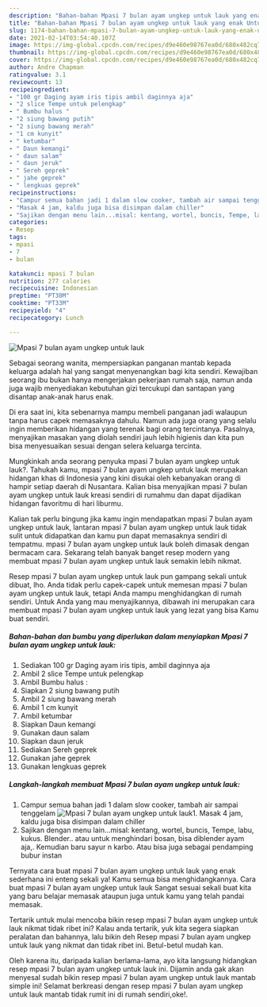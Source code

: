 ```yaml
---
description: "Bahan-bahan Mpasi 7 bulan ayam ungkep untuk lauk yang enak Untuk Jualan"
title: "Bahan-bahan Mpasi 7 bulan ayam ungkep untuk lauk yang enak Untuk Jualan"
slug: 1174-bahan-bahan-mpasi-7-bulan-ayam-ungkep-untuk-lauk-yang-enak-untuk-jualan
date: 2021-02-14T03:54:40.107Z
image: https://img-global.cpcdn.com/recipes/d9e460e98767ea0d/680x482cq70/mpasi-7-bulan-ayam-ungkep-untuk-lauk-foto-resep-utama.jpg
thumbnail: https://img-global.cpcdn.com/recipes/d9e460e98767ea0d/680x482cq70/mpasi-7-bulan-ayam-ungkep-untuk-lauk-foto-resep-utama.jpg
cover: https://img-global.cpcdn.com/recipes/d9e460e98767ea0d/680x482cq70/mpasi-7-bulan-ayam-ungkep-untuk-lauk-foto-resep-utama.jpg
author: Andre Chapman
ratingvalue: 3.1
reviewcount: 13
recipeingredient:
- "100 gr Daging ayam iris tipis ambil daginnya aja"
- "2 slice Tempe untuk pelengkap"
- " Bumbu halus "
- "2 siung bawang putih"
- "2 siung bawang merah"
- "1 cm kunyit"
- " ketumbar"
- " Daun kemangi"
- " daun salam"
- " daun jeruk"
- " Sereh geprek"
- " jahe geprek"
- " lengkuas geprek"
recipeinstructions:
- "Campur semua bahan jadi 1 dalam slow cooker, tambah air sampai tenggelam"
- "Masak 4 jam, kaldu juga bisa disimpan dalam chiller"
- "Sajikan dengan menu lain...misal: kentang, wortel, buncis, Tempe, labu, kukus. Blender.. atau untuk menghindari bosan, bisa diblender ayam aja,. Kemudian baru sayur n karbo. Atau bisa juga sebagai pendamping bubur instan"
categories:
- Resep
tags:
- mpasi
- 7
- bulan

katakunci: mpasi 7 bulan 
nutrition: 277 calories
recipecuisine: Indonesian
preptime: "PT30M"
cooktime: "PT33M"
recipeyield: "4"
recipecategory: Lunch

---
```



![Mpasi 7 bulan ayam ungkep untuk lauk](https://img-global.cpcdn.com/recipes/d9e460e98767ea0d/680x482cq70/mpasi-7-bulan-ayam-ungkep-untuk-lauk-foto-resep-utama.jpg)

Sebagai seorang wanita, mempersiapkan panganan mantab kepada keluarga adalah hal yang sangat menyenangkan bagi kita sendiri. Kewajiban seorang ibu bukan hanya mengerjakan pekerjaan rumah saja, namun anda juga wajib menyediakan kebutuhan gizi tercukupi dan santapan yang disantap anak-anak harus enak.

Di era  saat ini, kita sebenarnya mampu membeli panganan jadi walaupun tanpa harus capek memasaknya dahulu. Namun ada juga orang yang selalu ingin memberikan hidangan yang terenak bagi orang tercintanya. Pasalnya, menyajikan masakan yang diolah sendiri jauh lebih higienis dan kita pun bisa menyesuaikan sesuai dengan selera keluarga tercinta. 



Mungkinkah anda seorang penyuka mpasi 7 bulan ayam ungkep untuk lauk?. Tahukah kamu, mpasi 7 bulan ayam ungkep untuk lauk merupakan hidangan khas di Indonesia yang kini disukai oleh kebanyakan orang di hampir setiap daerah di Nusantara. Kalian bisa menyajikan mpasi 7 bulan ayam ungkep untuk lauk kreasi sendiri di rumahmu dan dapat dijadikan hidangan favoritmu di hari liburmu.

Kalian tak perlu bingung jika kamu ingin mendapatkan mpasi 7 bulan ayam ungkep untuk lauk, lantaran mpasi 7 bulan ayam ungkep untuk lauk tidak sulit untuk didapatkan dan kamu pun dapat memasaknya sendiri di tempatmu. mpasi 7 bulan ayam ungkep untuk lauk boleh dimasak dengan bermacam cara. Sekarang telah banyak banget resep modern yang membuat mpasi 7 bulan ayam ungkep untuk lauk semakin lebih nikmat.

Resep mpasi 7 bulan ayam ungkep untuk lauk pun gampang sekali untuk dibuat, lho. Anda tidak perlu capek-capek untuk memesan mpasi 7 bulan ayam ungkep untuk lauk, tetapi Anda mampu menghidangkan di rumah sendiri. Untuk Anda yang mau menyajikannya, dibawah ini merupakan cara membuat mpasi 7 bulan ayam ungkep untuk lauk yang lezat yang bisa Kamu buat sendiri.

<!--inarticleads1-->

##### Bahan-bahan dan bumbu yang diperlukan dalam menyiapkan Mpasi 7 bulan ayam ungkep untuk lauk:

1. Sediakan 100 gr Daging ayam iris tipis, ambil daginnya aja
1. Ambil 2 slice Tempe untuk pelengkap
1. Ambil  Bumbu halus :
1. Siapkan 2 siung bawang putih
1. Ambil 2 siung bawang merah
1. Ambil 1 cm kunyit
1. Ambil  ketumbar
1. Siapkan  Daun kemangi
1. Gunakan  daun salam
1. Siapkan  daun jeruk
1. Sediakan  Sereh geprek
1. Gunakan  jahe geprek
1. Gunakan  lengkuas geprek




<!--inarticleads2-->

##### Langkah-langkah membuat Mpasi 7 bulan ayam ungkep untuk lauk:

1. Campur semua bahan jadi 1 dalam slow cooker, tambah air sampai tenggelam
<img src="https://img-global.cpcdn.com/steps/39ce5fb614eebe48/160x128cq70/mpasi-7-bulan-ayam-ungkep-untuk-lauk-langkah-memasak-1-foto.jpg" alt="Mpasi 7 bulan ayam ungkep untuk lauk">1. Masak 4 jam, kaldu juga bisa disimpan dalam chiller
1. Sajikan dengan menu lain...misal: kentang, wortel, buncis, Tempe, labu, kukus. Blender.. atau untuk menghindari bosan, bisa diblender ayam aja,. Kemudian baru sayur n karbo. Atau bisa juga sebagai pendamping bubur instan




Ternyata cara buat mpasi 7 bulan ayam ungkep untuk lauk yang enak sederhana ini enteng sekali ya! Kamu semua bisa menghidangkannya. Cara buat mpasi 7 bulan ayam ungkep untuk lauk Sangat sesuai sekali buat kita yang baru belajar memasak ataupun juga untuk kamu yang telah pandai memasak.

Tertarik untuk mulai mencoba bikin resep mpasi 7 bulan ayam ungkep untuk lauk nikmat tidak ribet ini? Kalau anda tertarik, yuk kita segera siapkan peralatan dan bahannya, lalu bikin deh Resep mpasi 7 bulan ayam ungkep untuk lauk yang nikmat dan tidak ribet ini. Betul-betul mudah kan. 

Oleh karena itu, daripada kalian berlama-lama, ayo kita langsung hidangkan resep mpasi 7 bulan ayam ungkep untuk lauk ini. Dijamin anda gak akan menyesal sudah bikin resep mpasi 7 bulan ayam ungkep untuk lauk mantab simple ini! Selamat berkreasi dengan resep mpasi 7 bulan ayam ungkep untuk lauk mantab tidak rumit ini di rumah sendiri,oke!.


